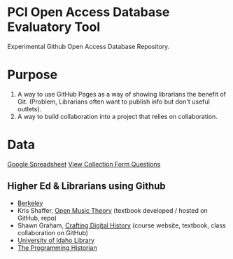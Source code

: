 # PCI Open Access Database Evaluatory Tool
Experimental Github Open Access Database Repository.

# Purpose
1. A way to use GitHub Pages as a way of showing librarians the benefit of Git. (Problem, Librarians often want to publish info but don't useful outlets). 
2. A way to build collaboration into a project that relies on collaboration.

# Data
[Google Spreadsheet](https://docs.google.com/spreadsheets/d/1xfK6a0UIHLSK3h2nBxqznPi-dHRQI4nsjpRDBAO6Z1A/edit#gid=2117347238)
[View Collection Form Questions](https://docs.google.com/forms/d/e/1FAIpQLSfpyFi9QKnO3lWvUpagKITSVO_8-FRYSappCR7GygicCQOChA/viewform)

## Higher Ed & Librarians using Github
* [Berkeley](https://technology.berkeley.edu/services/web-development-and-hosting-enterprise-applications/github-berkeley)
* Kris Shaffer, [Open Music Theory](http://openmusictheory.com/) (textbook developed / hosted on GitHub, repo)
* Shawn Graham, [Crafting Digital History](http://site.craftingdigitalhistory.ca/) (course website, textbook, class collaboration on GitHub)
* [University of Idaho Library](https://uidaholib.github.io/get-git/)
* [The Programming Historian](https://programminghistorian.org/)
